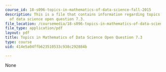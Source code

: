 ```yaml
---
course_id: 18-s096-topics-in-mathematics-of-data-science-fall-2015
description: This is a file that contains information regarding topics in mathematics
  of data science open question 7.3.
file_location: /coursemedia/18-s096-topics-in-mathematics-of-data-science-fall-2015/414e5a04ffb623510533c938c292884b_MIT18_S096F15_Open7.3.pdf
file_type: application/pdf
layout: pdf
title: Topics in Mathematics of Data Science Open Question 7.3
type: course
uid: 414e5a04ffb623510533c938c292884b

---
```

None